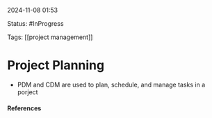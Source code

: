 
2024-11-08 01:53

Status: #InProgress

Tags: [[project management]]

# Project Planning
- PDM and CDM are used to plan, schedule, and manage tasks in a porject




#### References
